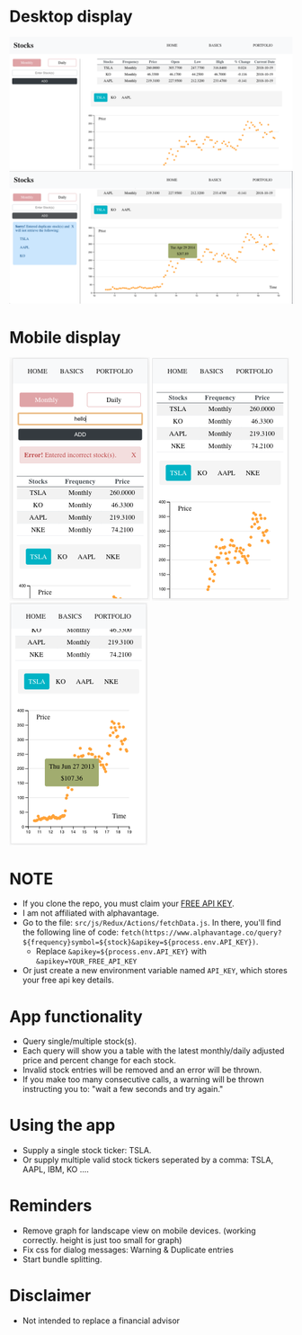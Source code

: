 # Desktop display
![nothing to show](./screenshots/desktop-1.png)
![nothing to show](./screenshots/desktop-2.png)

# Mobile display
![nothing to show](./screenshots/mobile-1.png)
![nothing to show](./screenshots/mobile-2.png)
![nothing to show](./screenshots/mobile-3.png)

# NOTE
+ If you clone the repo, you must claim your [FREE API KEY](https://www.alphavantage.co/support/#api-key).
+ I am not affiliated with alphavantage.
+ Go to the file: `src/js/Redux/Actions/fetchData.js`. In there, you'll find the following line of code:
`fetch(https://www.alphavantage.co/query?${frequency}symbol=${stock}&apikey=${process.env.API_KEY})`.
    + Replace `&apikey=${process.env.API_KEY}` with `&apikey=YOUR_FREE_API_KEY`
+ Or just create a new environment variable named `API_KEY`, which stores your free api key details.

# App functionality
+ Query single/multiple stock(s).
+ Each query will show you a table with the latest monthly/daily adjusted price and percent change for each stock.
+ Invalid stock entries will be removed and an error will be thrown.
+ If you make too many consecutive calls, a warning will be thrown instructing you to: "wait a few seconds and try again."

# Using the app
+ Supply a single stock ticker: TSLA.
+ Or supply multiple valid stock tickers seperated by a comma: TSLA, AAPL, IBM, KO ....

# Reminders
+ Remove graph for landscape view on mobile devices. (working correctly. height is just too small for graph)
+ Fix css for dialog messages: Warning & Duplicate entries
+ Start bundle splitting.

# Disclaimer
+ Not intended to replace a financial advisor
